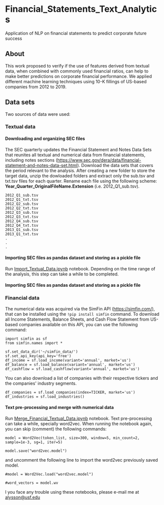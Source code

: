 # Financial_Statements_Text_Analytics
Application of NLP on financial statements to predict corporate future success

## About
This work proposed to verify if the use of features derived from textual data, when combined with commonly used financial ratios, can help to make better predictions on corporate financial performance. We applied different machine learning techniques using 10-K fillings of US-based companies from 2012 to 2019.

## Data sets
Two sources of data were used:

### Textual data
#### Downloading and organizing SEC files
The SEC quarterly updates the Financial Statement and Notes Data Sets that reunites all textual and numerical data from financial statements, including notes sections (https://www.sec.gov/dera/data/financial-statement-and-notes-data-set.html). Download the data sets that covers the period relevant to the analysis. After creating a new folder to store the target data, unzip the dowloaded folders and extract only the sub.tsv and txt.tsv files for each quarter. Rename each file using the following scheme: **Year_Quarter_OriginalFileName.Extension** (i.e. 2012_Q1_sub.tsv).
```
2012_Q1_sub.tsv
2012_Q1_txt.tsv
2012_Q2_sub.tsv
2012_Q2_txt.tsv
2012_Q3_sub.tsv
2012_Q3_txt.tsv
2012_Q4_sub.tsv
2012_Q4_txt.tsv
2013_Q1_sub.tsv
2013_Q1_txt.tsv
.
.
.
``` 

#### Importing SEC files as pandas dataset and storing as a pickle file

Run [Import_Textual_Data.ipynb](./Import_Textual_Data.ipynb) notebook.
Depending on the time range of the analysis, this step can take a while to be completed.

#### Importing SEC files as pandas dataset and storing as a pickle file


### Financial data
The numerical data was acquired via the SimFin API (https://simfin.com/), that can be installed using the `!pip install simfin` command.
To download all Income Statements, Balance Sheets, and Cash Flow Statement from US-based companies available on this API, you can use the following command:

```
import simfin as sf
from simfin.names import *

sf.set_data_dir('~/simfin_data/')
sf.set_api_key(api_key='free')
df_income = sf.load_income(variant='annual', market='us')
df_balance = sf.load_balance(variant='annual', market='us')
df_cashflow = sf.load_cashflow(variant='annual', market='us')
```

You can also download a list of companies with their respective tickers and the companies' industry segments.

```
df_companies = sf.load_companies(index=TICKER, market='us')
df_industries = sf.load_industries()
```

#### Text pre-processing and merge with numerical data

Run [Merge_Financial_Textual_Data.ipynb](./Merge_Financial_Textual_Data.ipynb) notebook.
Text pre-processing can take a while, specially word2vec.
When running the notebook again, you can skip (comment) the following commands:
```
model = Word2Vec(token_list, size=300, window=5, min_count=2, sample=1e-3, sg=1, iter=5)
```
```
model.save("word2vec.model")
```


and uncomment the following line to import the word2vec previously saved model.

```
#model = Word2Vec.load("word2vec.model")
```
```
#word_vectors = model.wv
```

I you face any trouble using these notebooks, please e-mail me at alysson@usf.edu

